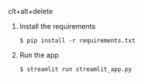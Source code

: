 clt+alt+delete

1. Install the requirements

   ```
   $ pip install -r requirements.txt
   ```

2. Run the app

   ```
   $ streamlit run streamlit_app.py
   ```
